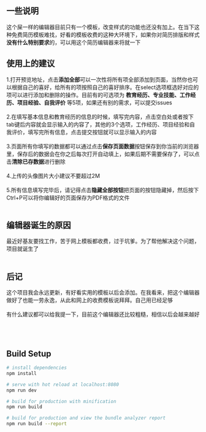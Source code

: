 ## 一些说明

这个屎一样的编辑器目前只有一个模板，改变样式的功能也还没有加上。在当下这种免费简历模板难找，好看的模板收费的这种大环境下，如果你对简历排版和样式**没有什么特别要求**的，可以用这个简历编辑器来将就一下

## 使用上的建议
1.打开预览地址，点击**添加全部**可以一次性将所有项全部添加到页面，当然你也可以根据自己的喜好，给所有的项按照自己的喜好排序。在select选项框选好对应的项可以进行添加和删除的操作。目前有的可选项为 **教育经历、专业技能、工作经历、项目经验、自我评价** 等5项，如果还有别的需求，可以提交issues
</br></br>
2.在填写基本信息和教育经历的信息的时候，填写完内容，点击空白处或者按下tab键后内容就会显示输入的内容了，其他的3个选项，工作经历、项目经验和自我评价，填写完所有信息，点击提交按钮就可以显示输入的内容
</br></br>
3.页面所有你填写的数据都可以通过点击**保存页面数据**按钮保存到你当前的浏览器里，保存后的数据会在你之后每次打开自动填上，如果后期不需要保存了，可以点击**清除已存数据**进行删除
</br></br>
4.上传的头像图片大小建议不要超过2M
</br></br>
5.所有信息填写完毕后，请记得点击**隐藏全部按钮**把页面的按钮隐藏掉，然后按下Ctrl+P可以将你编辑好的页面保存为PDF格式的文件
</br></br>
## 编辑器诞生的原因
最近好基友要找工作，苦于网上模板都收费，过于坑爹。为了帮他解决这个问题，项目就诞生了
</br></br>
## 后记
这个项目我会永远更新，有好看实用的模板以后会添加。在我看来，把这个编辑器做好了也能一劳永逸，从此和网上的收费模板说拜拜。自己用已经足够
</br></br>
有什么建议都可以给我提一下，目前这个编辑器还比较粗糙，相信以后会越来越好
</br></br></br></br>
## Build Setup

``` bash
# install dependencies
npm install

# serve with hot reload at localhost:8080
npm run dev

# build for production with minification
npm run build

# build for production and view the bundle analyzer report
npm run build --report
```
